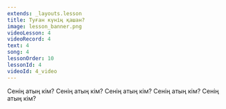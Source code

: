 ```yaml
---
extends: _layouts.lesson
title: Туған күнің қашан?
image: lesson_banner.png
videoLesson: 4
videoRecord: 4
text: 4
song: 4
lessonOrder: 10
lessonId: 4
videoId: 4_video
---
```


Сенің атың кім?
Сенің атың кім?
Сенің атың кім?
Сенің атың кім?
Сенің атың кім?
